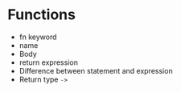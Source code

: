 # Functions

- fn keyword
- name
- Body
- return expression
- Difference between statement and expression
- Return type `->`
